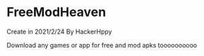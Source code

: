 # FreeModHeaven

Create in 2021/2/24 By HackerHppy

Download any games or app for free and mod apks toooooooooo
